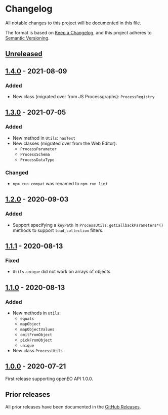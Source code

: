 # Changelog
All notable changes to this project will be documented in this file.

The format is based on [Keep a Changelog](https://keepachangelog.com/en/1.0.0/),
and this project adheres to [Semantic Versioning](https://semver.org/spec/v2.0.0.html).

## [Unreleased]

## [1.4.0] - 2021-08-09

### Added

- New class (migrated over from JS Processgraphs): `ProcessRegistry`

## [1.3.0] - 2021-07-05

### Added

- New method in `Utils`: `hasText`
- New classes (migrated over from the Web Editor):
  - `ProcessParameter`
  - `ProcessSchema`
  - `ProcessDataType`

### Changed

- `npm run compat` was renamed to `npm run lint`

## [1.2.0] - 2020-09-03

### Added

- Support specifying a `keyPath` in `ProcessUtils.getCallbackParameters*()` methods to support `load_collection` filters.

## [1.1.1] - 2020-08-13

### Fixed

- `Utils.unique` did not work on arrays of objects

## [1.1.0] - 2020-08-13

### Added

- New methods in `Utils`:
  - `equals`
  - `mapObject`
  - `mapObjectValues`
  - `omitFromObject`
  - `pickFromObject`
  - `unique`
- New class `ProcessUtils`

## [1.0.0] - 2020-07-21

First release supporting openEO API 1.0.0.

## Prior releases

All prior releases have been documented in the [GitHub Releases](https://github.com/Open-EO/openeo-js-commons/releases).

[Unreleased]: <https://github.com/Open-EO/openeo-js-commons/compare/v1.4.0...HEAD>
[1.4.0]: <https://github.com/Open-EO/openeo-js-commons/compare/v1.3.0...v1.4.0>
[1.3.0]: <https://github.com/Open-EO/openeo-js-commons/compare/v1.2.0...v1.3.0>
[1.2.0]: <https://github.com/Open-EO/openeo-js-commons/compare/v1.1.1...v1.2.0>
[1.1.1]: <https://github.com/Open-EO/openeo-js-commons/compare/v1.1.0...v1.1.1>
[1.1.0]: <https://github.com/Open-EO/openeo-js-commons/compare/v1.0.0...v1.1.0>
[1.0.0]: <https://github.com/Open-EO/openeo-js-commons/compare/v1.0.0>
